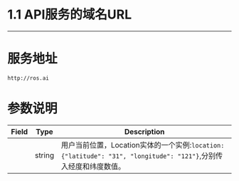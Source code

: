 # 1.1 API服务的域名URL

---

# 服务地址

```
http://ros.ai
```

# 参数说明

| Field | Type | Description |
| --- | --- | --- |
|  | string | 用户当前位置，Location实体的一个实例:`location:{"latitude": "31", "longitude": "121"}`,分别传入经度和纬度数值。 |

